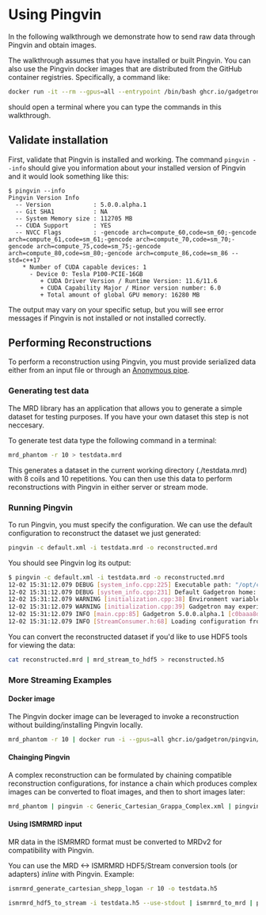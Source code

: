 # Using Pingvin

In the following walkthrough we demonstrate how to send raw data through Pingvin and obtain images.


The walkthrough assumes that you have installed or built Pingvin. You can also use the Pingvin docker images
that are distributed from the GitHub container registries. Specifically, a command like:

```bash
docker run -it --rm --gpus=all --entrypoint /bin/bash ghcr.io/gadgetron/pingvin/ubuntu22.04_rt_cuda:latest
```

should open a terminal where you can type the commands in this walkthrough.

## Validate installation

First, validate that Pingvin is installed and working. The command `pingvin --info` should give you information
about your installed version of Pingvin and it would look something like this:

```
$ pingvin --info
Pingvin Version Info
  -- Version            : 5.0.0.alpha.1
  -- Git SHA1           : NA
  -- System Memory size : 112705 MB
  -- CUDA Support       : YES
  -- NVCC Flags         : -gencode arch=compute_60,code=sm_60;-gencode arch=compute_61,code=sm_61;-gencode arch=compute_70,code=sm_70;-gencode arch=compute_75,code=sm_75;-gencode arch=compute_80,code=sm_80;-gencode arch=compute_86,code=sm_86 --std=c++17
    * Number of CUDA capable devices: 1
      - Device 0: Tesla P100-PCIE-16GB
         + CUDA Driver Version / Runtime Version: 11.6/11.6
         + CUDA Capability Major / Minor version number: 6.0
         + Total amount of global GPU memory: 16280 MB
```

The output may vary on your specific setup, but you will see error messages if Pingvin is not installed or not installed correctly.


## Performing Reconstructions

To perform a reconstruction using Pingvin, you must provide serialized data either from an
input file or through an [Anonymous pipe](https://en.wikipedia.org/wiki/Anonymous_pipe).


### Generating test data

The MRD library has an application that allows you to generate a simple dataset for testing purposes. If you have
your own dataset this step is not neccesary.

To generate test data type the following command in a terminal:

```bash
mrd_phantom -r 10 > testdata.mrd
```

This generates a dataset in the current working directory (./testdata.mrd) with 8 coils and 10 repetitions. You can
then use this data to perform reconstructions with Pingvin in either server or stream mode.


### Running Pingvin

To run Pingvin, you must specify the configuration. We can use the default configuration to reconstruct the dataset we just generated:

```bash
pingvin -c default.xml -i testdata.mrd -o reconstructed.mrd
```

You should see Pingvin log its output:

```bash
$ pingvin -c default.xml -i testdata.mrd -o reconstructed.mrd
12-02 15:31:12.079 DEBUG [system_info.cpp:225] Executable path: "/opt/conda/envs/gadgetron/bin/gadgetron"
12-02 15:31:12.079 DEBUG [system_info.cpp:231] Default Gadgetron home: "/opt/conda/envs/gadgetron"
12-02 15:31:12.079 WARNING [initialization.cpp:38] Environment variable 'OMP_WAIT_POLICY' not set to 'PASSIVE'.
12-02 15:31:12.079 WARNING [initialization.cpp:39] Gadgetron may experience serious performance issues under heavy load (multiple simultaneous reconstructions, etc.)
12-02 15:31:12.079 INFO [main.cpp:85] Gadgetron 5.0.0.alpha.1 [c0baaa8d864fcba8efd562b7b35fd963956a78b5]
12-02 15:31:12.079 INFO [StreamConsumer.h:68] Loading configuration from: /opt/conda/envs/gadgetron/share/gadgetron/config/default.xml
```

You can convert the reconstructed dataset if you'd like to use HDF5 tools for viewing the data:

```bash
cat reconstructed.mrd | mrd_stream_to_hdf5 > reconstructed.h5
```

### More Streaming Examples

#### Docker image

The Pingvin docker image can be leveraged to invoke a reconstruction without building/installing Pingvin locally.

```bash
mrd_phantom -r 10 | docker run -i --gpus=all ghcr.io/gadgetron/pingvin/ubuntu22.04_rt_cuda:latest -c default.xml -o reconstructed.mrd
```

#### Chainging Pingvin

A complex reconstruction can be formulated by chaining compatible reconstruction configurations, for
instance a chain which produces complex images can be converted to float images, and then to short images later:

```bash
mrd_phantom | pingvin -c Generic_Cartesian_Grappa_Complex.xml | pingvin -c stream_complex_to_float.xml | pingvin -c stream_float_to_short.xml -o reconstructed.mrd
```

#### Using ISMRMRD input

MR data in the ISMRMRD format must be converted to MRDv2 for compatibility with Pingvin.

You can use the MRD <-> ISMRMRD HDF5/Stream conversion tools (or adapters) *inline* with Pingvin.
Example:

```bash
ismrmrd_generate_cartesian_shepp_logan -r 10 -o testdata.h5

ismrmrd_hdf5_to_stream -i testdata.h5 --use-stdout | ismrmrd_to_mrd | pingvin -c default.xml | mrd_to_ismrmrd | ismrmrd_stream_to_hdf5 --use-stdin -o reconstructed.h5
```
